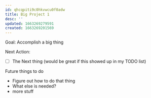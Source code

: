 ```yaml
---
id: qhcqpiti9c0hkvwcu0f0adw
title: Big Project 1
desc: ''
updated: 1663269279591
created: 1663269201569
---
```

Goal: Accomplish a big thing

Next Action:
- [ ] The Next thing (would be great if this showed up in my TODO list)

Future things to do
+ Figure out how to do that thing
+ What else is needed?
+ more stuff